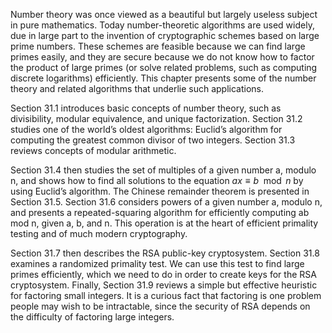 Number theory was once viewed as a beautiful but largely useless subject in pure
mathematics. Today number-theoretic algorithms are used widely, due in large part
to the invention of cryptographic schemes based on large prime numbers. These
schemes are feasible because we can find large primes easily, and they are secure
because we do not know how to factor the product of large primes (or solve related
problems, such as computing discrete logarithms) efficiently. This chapter presents
some of the number theory and related algorithms that underlie such applications.


Section 31.1 introduces basic concepts of number theory, such as divisibility,
modular equivalence, and unique factorization. Section 31.2 studies one of the
world’s oldest algorithms: Euclid’s algorithm for computing the greatest common
divisor of two integers. Section 31.3 reviews concepts of modular arithmetic. 

Section 31.4 then studies the set of multiples of a given number a, modulo n, and shows
how to find all solutions to the equation $ax \equiv b \mod n$ by using Euclid’s algorithm. The Chinese remainder theorem is presented in Section 31.5. Section 31.6
considers powers of a given number a, modulo n, and presents a repeated-squaring
algorithm for efficiently computing ab mod n, given a, b, and n. This operation is
at the heart of efficient primality testing and of much modern cryptography. 

Section 31.7 then describes the RSA public-key cryptosystem. Section 31.8 examines
a randomized primality test. We can use this test to find large primes efficiently,
which we need to do in order to create keys for the RSA cryptosystem. Finally,
Section 31.9 reviews a simple but effective heuristic for factoring small integers. It
is a curious fact that factoring is one problem people may wish to be intractable,
since the security of RSA depends on the difficulty of factoring large integers.